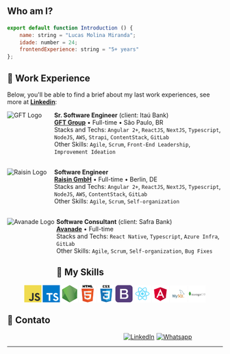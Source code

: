 

## Who am I? 

```js
export default function Introduction () {
    name: string = "Lucas Molina Miranda";
    idade: number = 24;
    frontendExperience: string = "5+ years"
};
```




## 💼 Work Experience
Below, you'll be able to find a brief about my last work experiences, see more at [**Linkedin**](https://www.linkedin.com/in/lucas-miranda-365b93140/):

[<img align="left" height="110px" width="110px" alt="GFT Logo" src="https://media-exp1.licdn.com/dms/image/C4D0BAQFiyyEUZjtqTg/company-logo_200_200/0/1625125201022?e=1678320000&v=beta&t=6v-qCwJZhhP9CzKgaERxxf7fzLQIAsol4DMcIGoubcU"/>](https://www.gft.com)

**Sr. Software Engineer** (client: Itaú Bank) \
[**GFT Group**](https://www.gft.com) • Full-time • São Paulo, BR \
Stacks and Techs: `Angular 2+`, `ReactJS`, `NextJS`, `Typescript`, `NodeJS`, `AWS`, `Strapi`, `ContentStack`, `GitLab`\
Other Skills: `Agile`, `Scrum`, `Front-End Leadership`, `Improvement Ideation`
<br/> <br />



[<img align="left" height="110px" width="110px" alt="Raisin Logo" src="https://media-exp1.licdn.com/dms/image/C560BAQGz9FQVATVRAQ/company-logo_200_200/0/1647426086850?e=1678320000&v=beta&t=0AAm-IqdsBZmiRQh4tUPfdmvGtaKIxiNda4KN1Z26TI"/>](https://www.weltsparen.de)

**Software Engineer** \
[**Raisin GmbH**](https://www.weltsparen.de) • Full-time  • Berlin, DE\
Stacks and Techs: `Angular 2+`, `ReactJS`, `NextJS`, `Typescript`, `NodeJS`, `AWS`, `ContentStack`, `GitLab`\
Other Skills: `Agile`, `Scrum`, `Self-organization`
<br/>
<br/>



[<img align="left" height="115px" width="115px" alt="Avanade Logo" src="https://media-exp1.licdn.com/dms/image/C560BAQFxrZyVGOSXBg/company-logo_200_200/0/1663568656074?e=1678320000&v=beta&t=SRS5UyLplrWq-EPrnR1wAWQ1jhIqFDfMNZxupq61y4A"/>](https://www.avanade.com)

**Software Consultant** (client: Safra Bank) \
[**Avanade**](https://www.avanade.com) • Full-time \
Stacks and Techs: `React Native`, `Typescript`, `Azure Infra`, `GitLab`\
Other Skills: `Agile`, `Scrum`, `Self-organization`, `Bug Fixes`
<br/>



## 🚀 My Skills
<div style="display: flex; justify-content: space-between; align-items: center; padding: 0 8%">
<img height="40" src="https://raw.githubusercontent.com/github/explore/80688e429a7d4ef2fca1e82350fe8e3517d3494d/topics/javascript/javascript.png" alt="Javascript"/>
<img height="40" src="https://raw.githubusercontent.com/github/explore/80688e429a7d4ef2fca1e82350fe8e3517d3494d/topics/typescript/typescript.png" alt="Typescript"/>
<img height="40" src="https://raw.githubusercontent.com/github/explore/80688e429a7d4ef2fca1e82350fe8e3517d3494d/topics/nodejs/nodejs.png" alt="Nodejs"/>
<img height="40" src="https://raw.githubusercontent.com/github/explore/80688e429a7d4ef2fca1e82350fe8e3517d3494d/topics/html/html.png" alt="HTML5"/>
<img height="40" src="https://raw.githubusercontent.com/github/explore/80688e429a7d4ef2fca1e82350fe8e3517d3494d/topics/css/css.png" alt="CSS"/>
<img height="40" src="https://raw.githubusercontent.com/github/explore/80688e429a7d4ef2fca1e82350fe8e3517d3494d/topics/bootstrap/bootstrap.png" alt="Bootstrap"/>
<img height="40" src="https://raw.githubusercontent.com/github/explore/80688e429a7d4ef2fca1e82350fe8e3517d3494d/topics/react/react.png" alt="React"/>
<img height="40" src="https://raw.githubusercontent.com/github/explore/80688e429a7d4ef2fca1e82350fe8e3517d3494d/topics/angular/angular.png" alt="Angular"/>
<img height="40" src="https://raw.githubusercontent.com/github/explore/80688e429a7d4ef2fca1e82350fe8e3517d3494d/topics/mysql/mysql.png" alt="MySQL"/>
<img height="40" src="https://raw.githubusercontent.com/github/explore/80688e429a7d4ef2fca1e82350fe8e3517d3494d/topics/mongodb/mongodb.png" alt="MongoDB"/>
</div>

## 💬 Contato

<div style="display: flex; justify-content: center; align-items: center; padding: 0 100px; width: 100%">

<a href="https://www.linkedin.com/in/lucas-miranda-365b93140/" style="margin-right: 1%">
<img height="40" src="https://cdn-icons-png.flaticon.com/512/174/174857.png" alt="LinkedIn"/
</a>
<a href="https://wa.me/+5511940335342">
<img height="40" src="https://media-exp1.licdn.com/dms/image/C4D0BAQEUwJZ-zBaZsQ/company-logo_200_200/0/1520394059179?e=1678320000&v=beta&t=8PuIcJE_n3Q_pAKoVFflqoGUrpRljHseBUZs7HtolnQ" alt="Whatsapp"/>
</a>
</div>

---
